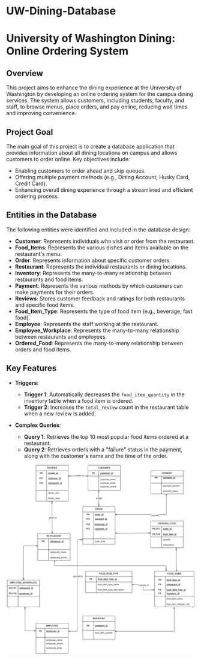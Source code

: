 # UW-Dining-Database

# University of Washington Dining: Online Ordering System

## Overview

This project aims to enhance the dining experience at the University of Washington by developing an online ordering system for the campus dining services. The system allows customers, including students, faculty, and staff, to browse menus, place orders, and pay online, reducing wait times and improving convenience.

## Project Goal

The main goal of this project is to create a database application that provides information about all dining locations on campus and allows customers to order online. Key objectives include:

- Enabling customers to order ahead and skip queues.
- Offering multiple payment methods (e.g., Dining Account, Husky Card, Credit Card).
- Enhancing overall dining experience through a streamlined and efficient ordering process.

## Entities in the Database

The following entities were identified and included in the database design:

- **Customer**: Represents individuals who visit or order from the restaurant.
- **Food_Items**: Represents the various dishes and items available on the restaurant's menu.
- **Order**: Represents information about specific customer orders.
- **Restaurant**: Represents the individual restaurants or dining locations.
- **Inventory**: Represents the many-to-many relationship between restaurants and food items.
- **Payment**: Represents the various methods by which customers can make payments for their orders.
- **Reviews**: Stores customer feedback and ratings for both restaurants and specific food items.
- **Food_Item_Type**: Represents the type of food item (e.g., beverage, fast food).
- **Employee**: Represents the staff working at the restaurant.
- **Employee_Workplace**: Represents the many-to-many relationship between restaurants and employees.
- **Ordered_Food**: Represents the many-to-many relationship between orders and food items.

## Key Features

- **Triggers**:
  - **Trigger 1**: Automatically decreases the `food_item_quantity` in the inventory table when a food item is ordered.
  - **Trigger 2**: Increases the `total_review` count in the restaurant table when a new review is added.

- **Complex Queries**:
  - **Query 1**: Retrieves the top 10 most popular food items ordered at a restaurant.
  - **Query 2**: Retrieves orders with a "failure" status in the payment, along with the customer's name and the time of the order.

![](Revised_ERD.drawio.png)
